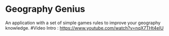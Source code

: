 # Geography Genius
An application with a set of simple games rules to improve your geography knowledge. 
#Video Intro : https://www.youtube.com/watch?v=nqX7THt4eIU
